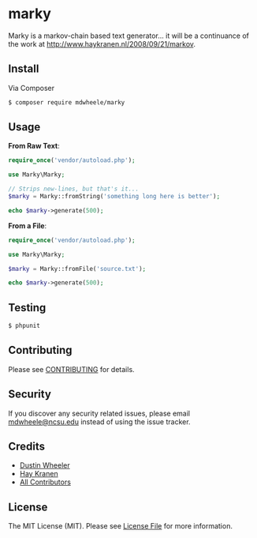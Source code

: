 # marky

Marky is a markov-chain based text generator... it will be a continuance of the work at http://www.haykranen.nl/2008/09/21/markov.

## Install

Via Composer

``` bash
$ composer require mdwheele/marky
```

## Usage

**From Raw Text**:

``` php
require_once('vendor/autoload.php');

use Marky\Marky;

// Strips new-lines, but that's it...
$marky = Marky::fromString('something long here is better');

echo $marky->generate(500);
```

**From a File**:

``` php
require_once('vendor/autoload.php');

use Marky\Marky;

$marky = Marky::fromFile('source.txt');

echo $marky->generate(500);
```

## Testing

``` bash
$ phpunit
```

## Contributing

Please see [CONTRIBUTING](CONTRIBUTING.md) for details.

## Security

If you discover any security related issues, please email mdwheele@ncsu.edu instead of using the issue tracker.

## Credits

- [Dustin Wheeler](https://github.com/mdwheele)
- [Hay Kranen](http://www.haykranen.nl/2008/09/21/markov)
- [All Contributors](../../contributors)

## License

The MIT License (MIT). Please see [License File](LICENSE.md) for more information.
